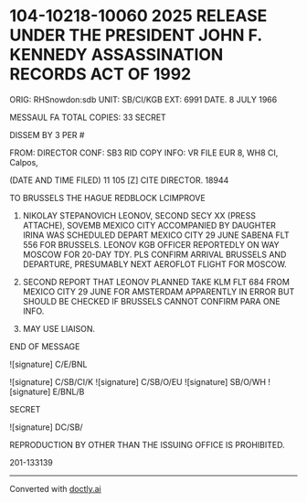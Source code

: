 # 104-10218-10060 2025 RELEASE UNDER THE PRESIDENT JOHN F. KENNEDY ASSASSINATION RECORDS ACT OF 1992

ORIG: RHSnowdon:sdb
UNIT: SB/CI/KGB
EXT: 6991
DATE. 8 JULY 1966

MESSAUL FA
TOTAL COPIES: 33
SECRET

DISSEM BY 3 PER #

FROM: DIRECTOR
CONF: SB3 RID COPY
INFO: VR FILE EUR 8, WH8 CI, Calpos,

(DATE AND TIME FILED)
11 105 [Z] CITE DIRECTOR. 18944

TO BRUSSELS THE HAGUE
REDBLOCK LCIMPROVE

1. NIKOLAY STEPANOVICH LEONOV, SECOND SECY XX (PRESS
   ATTACHE), SOVEMB MEXICO CITY ACCOMPANIED BY DAUGHTER IRINA
   WAS SCHEDULED DEPART MEXICO CITY 29 JUNE SABENA FLT 556
   FOR BRUSSELS. LEONOV KGB OFFICER REPORTEDLY ON WAY MOSCOW
   FOR 20-DAY TDY. PLS CONFIRM ARRIVAL BRUSSELS AND DEPARTURE,
   PRESUMABLY NEXT AEROFLOT FLIGHT FOR MOSCOW.

2. SECOND REPORT THAT LEONOV PLANNED TAKE KLM FLT 684
   FROM MEXICO CITY 29 JUNE FOR AMSTERDAM APPARENTLY IN ERROR
   BUT SHOULD BE CHECKED IF BRUSSELS CANNOT CONFIRM PARA ONE
   INFO.
3. MAY USE LIAISON.

END OF MESSAGE

![signature]
C/E/BNL

![signature]
C/SB/CI/K
![signature]
C/SB/O/EU
![signature]
SB/O/WH
![signature]
E/BNL/B

SECRET

![signature]
DC/SB/

REPRODUCTION BY OTHER THAN THE ISSUING OFFICE IS PROHIBITED.

201-133139


---
Converted with [doctly.ai](https://doctly.ai)